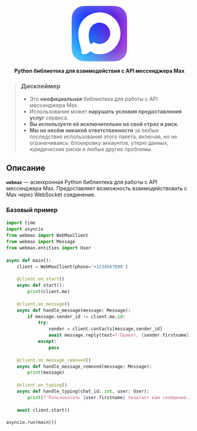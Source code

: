 <p align="center">
    <img src="assets/logo.png" alt="WebMax" width="150">
</p>

<p align="center"></p>

<p align="center">
    <strong>Python библиотека для взаимодействия с API мессенджера Max</strong>
</p>

> <h3><strong>Дисклеймер</strong></h3>
> 
> *   Это **неофициальная** библиотека для работы с API мессенджера Max.
> *   Использование может **нарушать условия предоставления услуг** сервиса.
> *   **Вы используете её исключительно на свой страх и риск.**
> *   **Мы не несём никакой ответственности** за любые последствия использования этого пакета, включая, но не ограничиваясь: блокировку аккаунтов, утерю данных, юридические риски и любые другие проблемы.

## Описание

**`webmax`** — асинхронная Python библиотека для работы с API мессенджера Max. Предоставляет возможность взаимодействовать с Max через WebSocket соединение.

### Базовый пример

```python
import time
import asyncio
from webmax import WebMaxClient
from webmax import Message
from webmax.entities import User

async def main():
    client = WebMaxClient(phone='+1234567890')

    @client.on_start()
    async def start():
        print(client.me)

    @client.on_message()
    async def handle_message(message: Message):
        if message.sender_id != client.me.id:
            try:
                sender = client.contacts[message.sender_id]
                await message.reply(text=f'Привет, {sender.firstname}. Сейчас я занят, отвечу позже', cid=int(time.time()))
            except:
                pass

    @client.on_message_removed()
    async def handle_message_removed(message: Message):
        print(message)

    @client.on_typing()
    async def handle_typing(chat_id: int, user: User):
        print(f'Пользователь {user.firstname} печатает вам сообщение...')

    await client.start()

asyncio.run(main())
```




